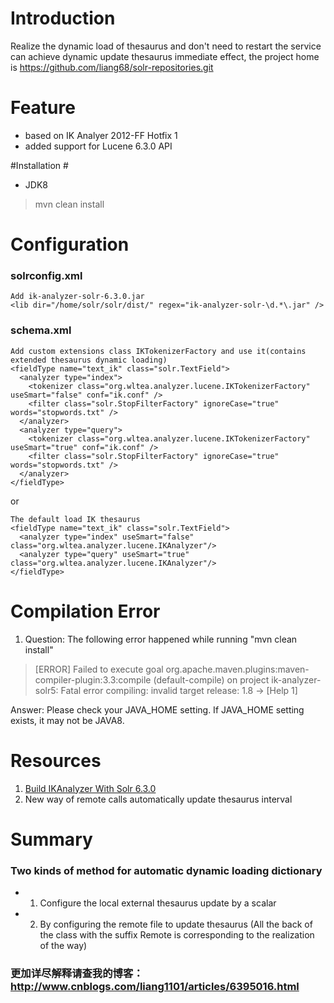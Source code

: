 # Introduction #
Realize the dynamic load of thesaurus and don't need to restart the service can achieve dynamic update thesaurus immediate effect, the project home is https://github.com/liang68/solr-repositories.git

# Feature #
 - based on IK Analyer 2012-FF Hotfix 1 
 - added support for Lucene 6.3.0 API

#Installation #

 - JDK8 

>  mvn clean install

# Configuration #
### solrconfig.xml ###
    Add ik-analyzer-solr-6.3.0.jar   
    <lib dir="/home/solr/solr/dist/" regex="ik-analyzer-solr-\d.*\.jar" />

### schema.xml ###
    Add custom extensions class IKTokenizerFactory and use it(contains extended thesaurus dynamic loading)
    <fieldType name="text_ik" class="solr.TextField">   
      <analyzer type="index">
        <tokenizer class="org.wltea.analyzer.lucene.IKTokenizerFactory" useSmart="false" conf="ik.conf" />
        <filter class="solr.StopFilterFactory" ignoreCase="true" words="stopwords.txt" />
      </analyzer>
      <analyzer type="query">
        <tokenizer class="org.wltea.analyzer.lucene.IKTokenizerFactory" useSmart="true" conf="ik.conf" />
        <filter class="solr.StopFilterFactory" ignoreCase="true" words="stopwords.txt" />
      </analyzer>
    </fieldType>

or

    The default load IK thesaurus
    <fieldType name="text_ik" class="solr.TextField">   
      <analyzer type="index" useSmart="false" class="org.wltea.analyzer.lucene.IKAnalyzer"/>   
      <analyzer type="query" useSmart="true" class="org.wltea.analyzer.lucene.IKAnalyzer"/>   
    </fieldType>

# Compilation Error #
1. Question: The following error happened while running "mvn clean install"

> [ERROR] Failed to execute goal org.apache.maven.plugins:maven-compiler-plugin:3.3:compile (default-compile) on project ik-analyzer-solr5: Fatal error compiling: invalid target release: 1.8 -> [Help 1]

Answer: Please check your JAVA_HOME setting. If JAVA_HOME setting exists, it may not be JAVA8.  


# Resources #
1. [Build IKAnalyzer With Solr 6.3.0](http://www.cnblogs.com/liang1101/articles/6395016.html)
2. New way of remote calls automatically update thesaurus interval 

# Summary #
### Two kinds of method for automatic dynamic loading dictionary ###
 - 1. Configure the local external thesaurus update by a scalar
 - 2. By configuring the remote file to update thesaurus   (All the back of the class with the suffix Remote is corresponding to the realization of the way)


### 更加详尽解释请查我的博客：http://www.cnblogs.com/liang1101/articles/6395016.html ###
    
    